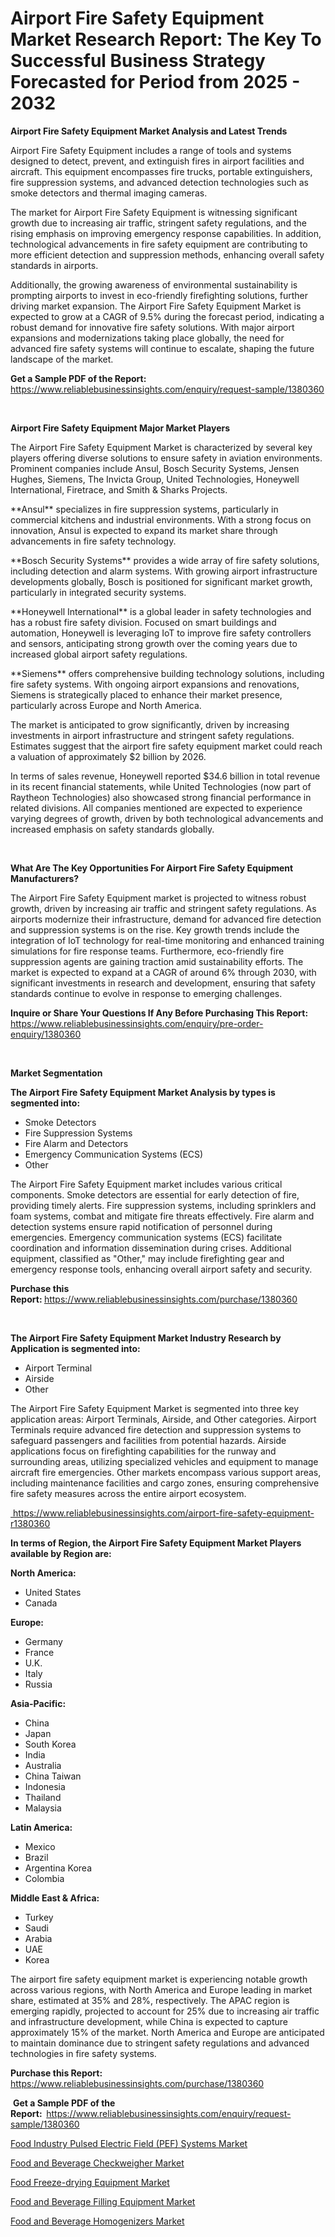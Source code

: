 <p><h1>Airport Fire Safety Equipment Market Research Report: The Key To Successful Business Strategy Forecasted for Period from 2025 - 2032</h1></p><p><strong>Airport Fire Safety Equipment Market Analysis and Latest Trends</strong></p>
<p><p>Airport Fire Safety Equipment includes a range of tools and systems designed to detect, prevent, and extinguish fires in airport facilities and aircraft. This equipment encompasses fire trucks, portable extinguishers, fire suppression systems, and advanced detection technologies such as smoke detectors and thermal imaging cameras. </p><p>The market for Airport Fire Safety Equipment is witnessing significant growth due to increasing air traffic, stringent safety regulations, and the rising emphasis on improving emergency response capabilities. In addition, technological advancements in fire safety equipment are contributing to more efficient detection and suppression methods, enhancing overall safety standards in airports. </p><p>Additionally, the growing awareness of environmental sustainability is prompting airports to invest in eco-friendly firefighting solutions, further driving market expansion. The Airport Fire Safety Equipment Market is expected to grow at a CAGR of 9.5% during the forecast period, indicating a robust demand for innovative fire safety solutions. With major airport expansions and modernizations taking place globally, the need for advanced fire safety systems will continue to escalate, shaping the future landscape of the market.</p></p>
<p><strong>Get a Sample PDF of the Report:&nbsp;</strong> <a href="https://www.reliablebusinessinsights.com/enquiry/request-sample/1380360?utm_campaign=57&utm_medium=2&utm_source=Github&utm_content=ia&utm_term=24022025&utm_id=airport-fire-safety-equipment">https://www.reliablebusinessinsights.com/enquiry/request-sample/1380360</a></p>
<p>&nbsp;</p>
<p><strong>Airport Fire Safety Equipment Major Market Players</strong></p>
<p><p>The Airport Fire Safety Equipment Market is characterized by several key players offering diverse solutions to ensure safety in aviation environments. Prominent companies include Ansul, Bosch Security Systems, Jensen Hughes, Siemens, The Invicta Group, United Technologies, Honeywell International, Firetrace, and Smith & Sharks Projects.</p><p>**Ansul** specializes in fire suppression systems, particularly in commercial kitchens and industrial environments. With a strong focus on innovation, Ansul is expected to expand its market share through advancements in fire safety technology.</p><p>**Bosch Security Systems** provides a wide array of fire safety solutions, including detection and alarm systems. With growing airport infrastructure developments globally, Bosch is positioned for significant market growth, particularly in integrated security systems.</p><p>**Honeywell International** is a global leader in safety technologies and has a robust fire safety division. Focused on smart buildings and automation, Honeywell is leveraging IoT to improve fire safety controllers and sensors, anticipating strong growth over the coming years due to increased global airport safety regulations.</p><p>**Siemens** offers comprehensive building technology solutions, including fire safety systems. With ongoing airport expansions and renovations, Siemens is strategically placed to enhance their market presence, particularly across Europe and North America.</p><p>The market is anticipated to grow significantly, driven by increasing investments in airport infrastructure and stringent safety regulations. Estimates suggest that the airport fire safety equipment market could reach a valuation of approximately $2 billion by 2026.</p><p>In terms of sales revenue, Honeywell reported $34.6 billion in total revenue in its recent financial statements, while United Technologies (now part of Raytheon Technologies) also showcased strong financial performance in related divisions. All companies mentioned are expected to experience varying degrees of growth, driven by both technological advancements and increased emphasis on safety standards globally.</p></p>
<p>&nbsp;</p>
<p><strong>What Are The Key Opportunities For Airport Fire Safety Equipment Manufacturers?</strong></p>
<p><p>The Airport Fire Safety Equipment market is projected to witness robust growth, driven by increasing air traffic and stringent safety regulations. As airports modernize their infrastructure, demand for advanced fire detection and suppression systems is on the rise. Key growth trends include the integration of IoT technology for real-time monitoring and enhanced training simulations for fire response teams. Furthermore, eco-friendly fire suppression agents are gaining traction amid sustainability efforts. The market is expected to expand at a CAGR of around 6% through 2030, with significant investments in research and development, ensuring that safety standards continue to evolve in response to emerging challenges.</p></p>
<p><strong>Inquire or Share Your Questions If Any Before Purchasing This Report:</strong> <a href="https://www.reliablebusinessinsights.com/enquiry/pre-order-enquiry/1380360?utm_campaign=57&utm_medium=2&utm_source=Github&utm_content=ia&utm_term=24022025&utm_id=airport-fire-safety-equipment">https://www.reliablebusinessinsights.com/enquiry/pre-order-enquiry/1380360</a></p>
<p>&nbsp;</p>
<p><strong>Market Segmentation</strong></p>
<p><strong>The Airport Fire Safety Equipment Market Analysis by types is segmented into:</strong></p>
<p><ul><li>Smoke Detectors</li><li>Fire Suppression Systems</li><li>Fire Alarm and Detectors</li><li>Emergency Communication Systems (ECS)</li><li>Other</li></ul></p>
<p><p>The Airport Fire Safety Equipment market includes various critical components. Smoke detectors are essential for early detection of fire, providing timely alerts. Fire suppression systems, including sprinklers and foam systems, combat and mitigate fire threats effectively. Fire alarm and detection systems ensure rapid notification of personnel during emergencies. Emergency communication systems (ECS) facilitate coordination and information dissemination during crises. Additional equipment, classified as "Other," may include firefighting gear and emergency response tools, enhancing overall airport safety and security.</p></p>
<p><strong>Purchase this Report:&nbsp;</strong><a href="https://www.reliablebusinessinsights.com/purchase/1380360?utm_campaign=57&utm_medium=2&utm_source=Github&utm_content=ia&utm_term=24022025&utm_id=airport-fire-safety-equipment">https://www.reliablebusinessinsights.com/purchase/1380360</a></p>
<p>&nbsp;</p>
<p><strong>The Airport Fire Safety Equipment Market Industry Research by Application is segmented into:</strong></p>
<p><ul><li>Airport Terminal</li><li>Airside</li><li>Other</li></ul></p>
<p><p>The Airport Fire Safety Equipment Market is segmented into three key application areas: Airport Terminals, Airside, and Other categories. Airport Terminals require advanced fire detection and suppression systems to safeguard passengers and facilities from potential hazards. Airside applications focus on firefighting capabilities for the runway and surrounding areas, utilizing specialized vehicles and equipment to manage aircraft fire emergencies. Other markets encompass various support areas, including maintenance facilities and cargo zones, ensuring comprehensive fire safety measures across the entire airport ecosystem.</p></p>
<p><a href="https://www.reliablebusinessinsights.com/airport-fire-safety-equipment-r1380360?utm_campaign=57&utm_medium=2&utm_source=Github&utm_content=ia&utm_term=24022025&utm_id=airport-fire-safety-equipment">&nbsp;https://www.reliablebusinessinsights.com/airport-fire-safety-equipment-r1380360</a></p>
<p><strong>In terms of Region, the Airport Fire Safety Equipment Market Players available by Region are:</strong></p>
<p>
    <p> <strong> North America: </strong>
        <ul>
            <li>United States</li>
            <li>Canada</li>
        </ul>
        </p> 
    <p> <strong> Europe: </strong>
        <ul>
            <li>Germany</li>
            <li>France</li>
            <li>U.K.</li>
            <li>Italy</li>
            <li>Russia</li>
        </ul>
        </p> 
    <p> <strong> Asia-Pacific: </strong>
        <ul>
            <li>China</li>
            <li>Japan</li>
            <li>South Korea</li>
            <li>India</li>
            <li>Australia</li>
            <li>China Taiwan</li>
            <li>Indonesia</li>
            <li>Thailand</li>
            <li>Malaysia</li>
        </ul>
        </p> 
    <p> <strong> Latin America: </strong>
        <ul>
            <li>Mexico</li>
            <li>Brazil</li>
            <li>Argentina Korea</li>
            <li>Colombia</li>
        </ul>
        </p> 
    <p> <strong> Middle East & Africa: </strong>
        <ul>
            <li>Turkey</li>
            <li>Saudi</li>
            <li>Arabia</li>
            <li>UAE</li>
            <li>Korea</li>
        </ul>
    </p>
    </p>
<p><p>The airport fire safety equipment market is experiencing notable growth across various regions, with North America and Europe leading in market share, estimated at 35% and 28%, respectively. The APAC region is emerging rapidly, projected to account for 25% due to increasing air traffic and infrastructure development, while China is expected to capture approximately 15% of the market. North America and Europe are anticipated to maintain dominance due to stringent safety regulations and advanced technologies in fire safety systems.</p></p>
<p><strong>Purchase this Report: </strong><a href="https://www.reliablebusinessinsights.com/purchase/1380360?utm_campaign=57&utm_medium=2&utm_source=Github&utm_content=ia&utm_term=24022025&utm_id=airport-fire-safety-equipment">https://www.reliablebusinessinsights.com/purchase/1380360</a></p>
<p>&nbsp;<strong>Get a Sample PDF of the Report:&nbsp;&nbsp;</strong><a href="https://www.reliablebusinessinsights.com/enquiry/request-sample/1380360?utm_campaign=57&utm_medium=2&utm_source=Github&utm_content=ia&utm_term=24022025&utm_id=airport-fire-safety-equipment">https://www.reliablebusinessinsights.com/enquiry/request-sample/1380360</a></p>
<p><strong></strong></p>
<p><p><a href="https://github.com/dayaanapis5/Market-Research-Report-List-1/blob/main/food-industry-pulsed-electric-field-pef-systems-market.md?utm_campaign=57&utm_medium=2&utm_source=Github&utm_content=ia&utm_term=24022025&utm_id=airport-fire-safety-equipment">Food Industry Pulsed Electric Field (PEF) Systems Market</a></p><p><a href="https://github.com/usraceby/Market-Research-Report-List-1/blob/main/food-and-beverage-checkweigher-market.md?utm_campaign=57&utm_medium=2&utm_source=Github&utm_content=ia&utm_term=24022025&utm_id=airport-fire-safety-equipment">Food and Beverage Checkweigher Market</a></p><p><a href="https://github.com/daleogrando/Market-Research-Report-List-1/blob/main/food-freeze-drying-equipment-market.md?utm_campaign=57&utm_medium=2&utm_source=Github&utm_content=ia&utm_term=24022025&utm_id=airport-fire-safety-equipment">Food Freeze-drying Equipment Market</a></p><p><a href="https://github.com/shamstirroc7/Market-Research-Report-List-1/blob/main/food-and-beverage-filling-equipment-market.md?utm_campaign=57&utm_medium=2&utm_source=Github&utm_content=ia&utm_term=24022025&utm_id=airport-fire-safety-equipment">Food and Beverage Filling Equipment Market</a></p><p><a href="https://github.com/casimbrhelck/Market-Research-Report-List-1/blob/main/food-and-beverage-homogenizers-market.md?utm_campaign=57&utm_medium=2&utm_source=Github&utm_content=ia&utm_term=24022025&utm_id=airport-fire-safety-equipment">Food and Beverage Homogenizers Market</a></p></p>